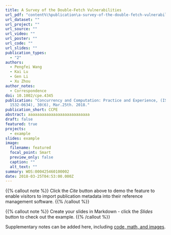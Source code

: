 ```yaml
---
title: A Survey of the Double-Fetch Vulnerabilities
url_pdf: "content%\%publication\a-survey-of-the-double-fetch-vulnerabilities\example.pdf"
url_dataset: ""
url_project: ""
url_source: ""
url_video: ""
url_poster: ""
url_code: ""
url_slides: ""
publication_types:
  - "2"
authors:
  - Pengfei Wang
  - Kai Lu
  - Gen Li
  - Xu Zhou
author_notes:
  - Correspondence
doi: 10.1002/cpe.4345
publication: "Concurrency and Computation: Practice and Experience, (ISSN:
  1532-0634), 30(6), Mar.25th. 2018."
publication_short: CCPE
abstract: aaaaaaaaaaaaaaaaaaaaaaaaaaa
draft: false
featured: true
projects:
  - example
slides: example
image:
  filename: featured
  focal_point: Smart
  preview_only: false
  caption: ""
  alt_text: ""
summary: WOS:000425460100002
date: 2018-03-25T04:53:00.000Z
---
```



{{% callout note %}}
Click the *Cite* button above to demo the feature to enable visitors to import publication metadata into their reference management software.
{{% /callout %}}

{{% callout note %}}
Create your slides in Markdown - click the *Slides* button to check out the example.
{{% /callout %}}

Supplementary notes can be added here, including [code, math, and images](https://wowchemy.com/docs/writing-markdown-latex/).